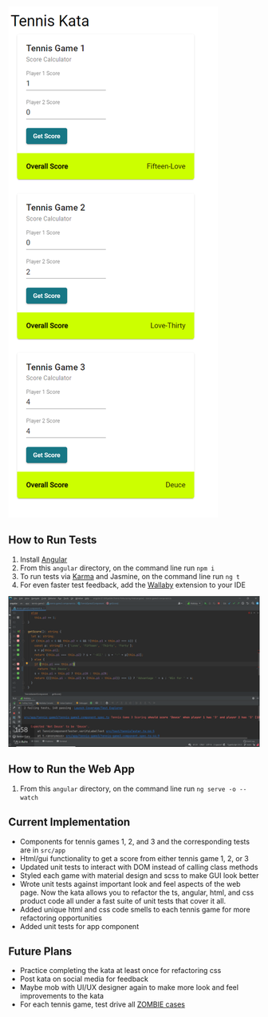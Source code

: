 ![alt text](TennisKataGui.PNG)

## How to Run Tests

1. Install [Angular](https://angular.io/guide/setup-local)
2. From this `angular` directory, on the command line run `npm i`
3. To run tests via [Karma](https://karma-runner.github.io) and Jasmine, on the command line run `ng t`
4. For even faster test feedback, add the [Wallaby](https://wallabyjs.com/) extension to your IDE

![alt text](TennisKataIde.PNG)

## How to Run the Web App

1. From this `angular` directory, on the command line run `ng serve -o --watch`

## Current Implementation

- Components for tennis games 1, 2, and 3 and the corresponding tests are in `src/app`
- Html/gui functionality to get a score from either tennis game 1, 2, or 3
- Updated unit tests to interact with DOM instead of calling class methods
- Styled each game with material design and scss to make GUI look better
- Wrote unit tests against important look and feel aspects of the web page. Now the kata allows you to refactor the ts, angular, html, and css product code all under a fast suite of unit tests that cover it all.
- Added unique html and css code smells to each tennis game for more refactoring opportunities
- Added unit tests for app component

## Future Plans

- Practice completing the kata at least once for refactoring css
- Post kata on social media for feedback
- Maybe mob with UI/UX designer again to make more look and feel improvements to the kata
- For each tennis game, test drive all [ZOMBIE cases](https://trello.com/c/5EyJyuzJ/242-test-driven-development-guided-by-zombies) 


  
